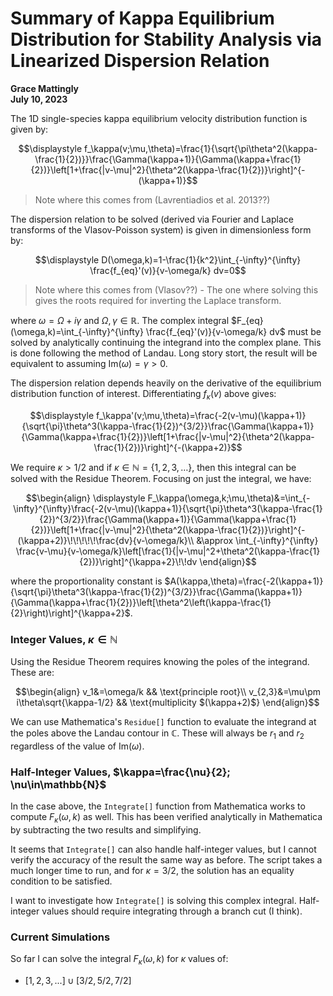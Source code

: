 # Summary of Kappa Equilibrium Distribution for Stability Analysis via Linearized Dispersion Relation
**Grace Mattingly**  
**July 10, 2023**

The 1D single-species kappa equilibrium velocity distribution function is given by:

$$\displaystyle f_\kappa(v;\mu,\theta)=\frac{1}{\sqrt{\pi\theta^2(\kappa-\frac{1}{2})}}\frac{\Gamma(\kappa+1)}{\Gamma(\kappa+\frac{1}{2})}\left[1+\frac{|v-\mu|^2}{\theta^2(\kappa-\frac{1}{2})}\right]^{-(\kappa+1)}$$

> Note where this comes from (Lavrentiadios et al. 2013??)

The dispersion relation to be solved (derived via Fourier and Laplace transforms of the Vlasov-Poisson system) is given in dimensionless form by:

$$\displaystyle D(\omega,k)=1-\frac{1}{k^2}\int_{-\infty}^{\infty} \frac{f_{eq}'(v)}{v-\omega/k} dv=0$$

> Note where this comes from (Vlasov??) - The one where solving this gives the roots required for inverting the Laplace transform.

where $\omega=\Omega+i\gamma$ and $\Omega,\gamma\in\mathbb{R}$. The complex integral $F_{eq}(\omega,k)=\int_{-\infty}^{\infty} \frac{f_{eq}'(v)}{v-\omega/k} dv$ must be solved by analytically continuing the integrand into the complex plane. This is done following the method of Landau. Long story stort, the result will be equivalent to assuming $\text{Im}(\omega)=\gamma>0$.

The dispersion relation depends heavily on the derivative of the equilibrium distribution function of interest. Differentiating $f_\kappa(v)$ above gives:

$$\displaystyle f_\kappa'(v;\mu,\theta)=\frac{-2(v-\mu)(\kappa+1)}{\sqrt{\pi}\theta^3(\kappa-\frac{1}{2})^{3/2}}\frac{\Gamma(\kappa+1)}{\Gamma(\kappa+\frac{1}{2})}\left[1+\frac{|v-\mu|^2}{\theta^2(\kappa-\frac{1}{2})}\right]^{-(\kappa+2)}$$

We require $\kappa>1/2$ and if $\kappa\in\mathbb{N}=\{1,2,3,\dots \}$, then this integral can be solved with the Residue Theorem. Focusing on just the integral, we have:

$$\begin{align}
\displaystyle F_\kappa(\omega,k;\mu,\theta)&=\int_{-\infty}^{\infty}\frac{-2(v-\mu)(\kappa+1)}{\sqrt{\pi}\theta^3(\kappa-\frac{1}{2})^{3/2}}\frac{\Gamma(\kappa+1)}{\Gamma(\kappa+\frac{1}{2})}\left[1+\frac{|v-\mu|^2}{\theta^2(\kappa-\frac{1}{2})}\right]^{-(\kappa+2)}\!\!\!\!\!\frac{dv}{v-\omega/k}\\
&\approx \int_{-\infty}^{\infty} \frac{v-\mu}{v-\omega/k}\left[\frac{1}{|v-\mu|^2+\theta^2(\kappa-\frac{1}{2})}\right]^{\kappa+2}\!\!dv
\end{align}$$

where the proportionality constant is $A(\kappa,\theta)=\frac{-2(\kappa+1)}{\sqrt{\pi}\theta^3(\kappa-\frac{1}{2})^{3/2}}\frac{\Gamma(\kappa+1)}{\Gamma(\kappa+\frac{1}{2})}\left[\theta^2\left(\kappa-\frac{1}{2}\right)\right]^{\kappa+2}$.

### Integer Values, $\kappa\in\mathbb{N}$
Using the Residue Theorem requires knowing the poles of the integrand. These are:

$$\begin{align}
v_1&=\omega/k && \text{principle root}\\
v_{2,3}&=\mu\pm i\theta\sqrt{\kappa-1/2} && \text{multiplicity $(\kappa+2)$}
\end{align}$$

We can use Mathematica's `Residue[]` function to evaluate the integrand at the poles above the Landau contour in $\mathbb{C}$. These will always be $r_1$ and $r_2$ regardless of the value of $\text{Im}(\omega)$.

### Half-Integer Values, $\kappa=\frac{\nu}{2}; \nu\in\mathbb{N}$
In the case above, the `Integrate[]` function from Mathematica works to compute $F_\kappa(\omega,k)$ as well. This has been verified analytically in Mathematica by subtracting the two results and simplifying.

It seems that `Integrate[]` can also handle half-integer values, but I cannot verify the accuracy of the result the same way as before. The script takes a much longer time to run, and for $\kappa=3/2$, the solution has an equality condition to be satisfied. 

I want to investigate how `Integrate[]` is solving this complex integral. Half-integer values should require integrating through a branch cut (I think).

### Current Simulations
So far I can solve the integral $F_\kappa(\omega,k)$ for $\kappa$ values of:

- $[1,2,3,...]\cup[3/2,5/2,7/2]$
